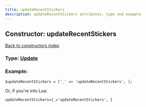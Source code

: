 ```yaml
---
title: updateRecentStickers
description: updateRecentStickers attributes, type and example
---
```

## Constructor: updateRecentStickers  
[Back to constructors index](index.md)






### Type: [Update](../types/Update.md)


### Example:

```
$updateRecentStickers = ['_' => 'updateRecentStickers', ];
```  

Or, if you're into Lua:  


```
updateRecentStickers={_='updateRecentStickers', }

```


